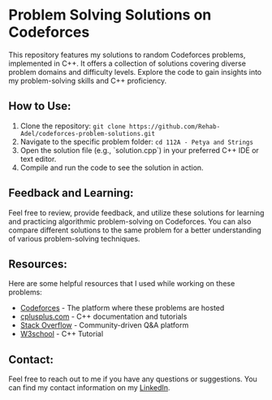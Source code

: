 <!DOCTYPE html>
<html>
<body>
  <h1>Problem Solving Solutions on Codeforces</h1>
  <p>
    This repository features my solutions to random Codeforces problems, implemented in C++. It offers a collection of solutions covering diverse problem domains and difficulty levels. Explore the code to gain insights into my problem-solving skills and C++ proficiency.
  </p>

  <h2>How to Use:</h2>
  <ol>
    <li>Clone the repository: <code>git clone https://github.com/Rehab-Adel/codeforces-problem-solutions.git</code></li>
    <li>Navigate to the specific problem folder: <code>cd 112A - Petya and Strings</code></li>
    <li>Open the solution file (e.g., `solution.cpp`) in your preferred C++ IDE or text editor.</li>
    <li>Compile and run the code to see the solution in action.</li>
  </ol>

  <h2>Feedback and Learning:</h2>
  <p>
    Feel free to review, provide feedback, and utilize these solutions for learning and practicing algorithmic problem-solving on Codeforces. You can also compare different solutions to the same problem for a better understanding of various problem-solving techniques.
  </p>

  <h2>Resources:</h2>
  <p>Here are some helpful resources that I used while working on these problems:</p>
  <ul>
    <li><a href="https://codeforces.com/" target="_blank">Codeforces</a> - The platform where these problems are hosted</li>
    <li><a href="https://www.cplusplus.com/" target="_blank">cplusplus.com</a> - C++ documentation and tutorials</li>
    <li><a href="https://stackoverflow.com/" target="_blank">Stack Overflow</a> - Community-driven Q&A platform</li>
    <li><a href="https://www.w3schools.com/cpp/default.asp/" target="_blank">W3school</a> - C++ Tutorial </li>
    <!-- Add more resources here -->
  </ul>

  <h2>Contact:</h2>
  <p>
    Feel free to reach out to me if you have any questions or suggestions. You can find my contact information on my <a href="https://www.linkedin.com/in/rehabadel/">LinkedIn</a>.
  </p>
</body>
</html>
